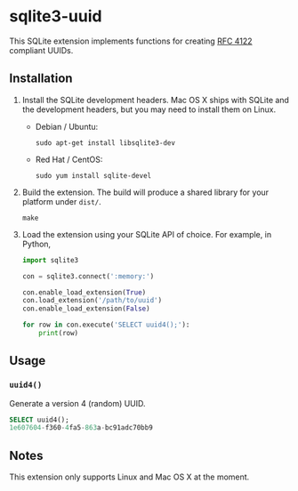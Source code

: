 # sqlite3-uuid

This SQLite extension implements functions for creating [RFC 4122](https://www.ietf.org/rfc/rfc4122.txt) compliant UUIDs.

## Installation

1. Install the SQLite development headers. Mac OS X ships with SQLite and the development headers, but you may need to install them on Linux.

    * Debian / Ubuntu:

        ```
        sudo apt-get install libsqlite3-dev
        ```

    * Red Hat / CentOS:

        ```
        sudo yum install sqlite-devel
        ```

2. Build the extension. The build will produce a shared library for your platform under `dist/`.

    ```
    make
    ```

2. Load the extension using your SQLite API of choice. For example, in Python,

    ```python
    import sqlite3

    con = sqlite3.connect(':memory:')

    con.enable_load_extension(True)
    con.load_extension('/path/to/uuid')
    con.enable_load_extension(False)

    for row in con.execute('SELECT uuid4();'):
        print(row)
    ```

## Usage

### `uuid4()`

Generate a version 4 (random) UUID.

```sql
SELECT uuid4();
1e607604-f360-4fa5-863a-bc91adc70bb9
```

## Notes

This extension only supports Linux and Mac OS X at the moment.
